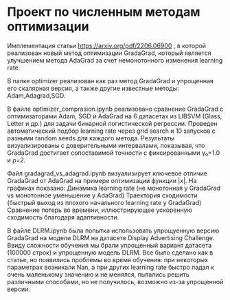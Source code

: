 # Проект по численным методам оптимизации
Имплементация статьи https://arxiv.org/pdf/2206.06900 , в которой реализован новый метод оптимизации GradaGrad, который является улучшением метода AdaGrad за счет немонотонного изменения learning rate. 

В папке optimizer реализован как раз метод GradaGrad и упрощенная его скалярная версия, а также другие известные методы: Adam,Adagrad,SGD.

В файле optimizer_comprasion.ipynb реализовано сравнение GradaGrad с оптимизаторами Adam, SGD и AdaGrad на 6 датасетах из LIBSVM (Glass, Letter и др.) для задачи бинарной логистической регрессии. Проведен автоматический подбор learning rate через grid search и 10 запусков с разными random seeds для каждого метода. Результаты визуализированы с доверительными интервалами, показывая, что GradaGrad достигает сопоставимой точности с фиксированными γ₀=1.0 и ρ=2.

Файл gradagrad_vs_adagrad.ipynb визуализирует ключевое отличие GradaGrad от AdaGrad на примере оптимизации функции |x|. На графиках показано:
Динамика learning rate (не монотонная у GradaGrad vs монотонное уменьшение у AdaGrad)
Траектория сходимости (быстрый выход из плохого начального learning rate у GradaGrad)
Сравнение потерь во времени, иллюстрирующее ускоренную сходимость благодаря адаптивности.

В файле DLRM.ipynb была попытка использовать упрощуенную версию GradaGrad на модели DLRM на датасете Display Advertising Challenge. Ввиду сложности обучения мы брали упрощенный вариант датасета (100000 строк) и упрощенную модель DLRM. Все было сделано как в статье, но появились проблемы во время обучения: при некоторых параметрах возникали Nan, а при других learning rate быстро падал к очень маленькому значению и не менялся, пытались решить различными способами, но не получилось, возможно из-за упрощенной версии.
